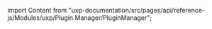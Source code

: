 
import Content from "uxp-documentation/src/pages/api/reference-js/Modules/uxp/Plugin Manager/PluginManager";

<Content query="product=photoshop"/>
